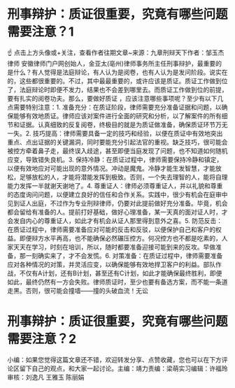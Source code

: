 # 刑事辩护：质证很重要，究竟有哪些问题需要注意？1

☝ 点击上方头像或+关注，查看作者往期文章~来源：九章刑辩天下作者：邹玉杰律师 安徽律师门户网创始人，金亚太(亳州)律师事务所主任刑事辩护，最重要的是什么？有人觉得是法庭辩论，有人认为是阅卷，也有人认为是发问阶段。说实在的，这些都很重要的。不过，其中最最重要的，或许应该是质证。质证工作做到位了，法庭辩论时即便不发力，结果也不会差到哪里去。而质证工作做到位的前提，要有扎实的阅卷功夫。那么，要做好质证 ，应该注意哪些事项呢？至少有以下几点需要特别注意：1. 准备充分：在质证阶段，律师需要充分准备证据和问题，以确保能够有效地质证。律师应该对案件进行全面的研究和分析，以了解案件的所有细节和证据。认真细致的反复阅卷，终极目的就是为质证做准备，确保质证环节万无一失。2. 技巧提高：律师需要具备一定的技巧和经验，以便在质证中有效地突出重点、点出证据的关键漏洞，同时要能充分引起法官的重视。缺乏技巧，很可能会被控方牵着鼻子走，最终误入歧途，甚至即便当庭发现了问题，也不知道如何随机应变，导致错失良机。3. 保持冷静：在质证过程中，律师需要保持冷静和镇定，以便有效地应对可能出现的意外情况。冲动是魔鬼。冷静才能生发智慧，才能放松，足够放松的人，才能将潜能发挥到极致。否则，一个失去理智的人，能将自理能力发挥一半就谢天谢地了。4. 尊重证人：律师必须尊重证人，并以礼貌和尊重的态度询问问题，以便建立良好的信任和合作关系。实践中，很少有机会在庭审中见到证人出庭，不过作为专业刑辩律师，仍要对此提前做好充分准备。毕竟，机会都会留给有准备的人。提前打好基础，做好心理准备，某一天真的面对证人时，才会发自内心的尊重证人，如此才有机会从证人那里得到意外之喜。5. 防范反击：在质证过程中，律师需要准备应对可能的反击和反驳，以便保护自己和客户的权益。即便辩方水平再高，也不能确保必然碾压控方。何况控方也不都是吃素的，人家天天在学习，时刻在培训，所以，随时都要准备迎接可能到来的反攻。早做准备，那一刻确实来了，才不会发慌。6. 对策准备：在质证过程中，律师需要准备应对各种情况的对策，并灵活应变，以确保能够有效地捍卫客户的利益。部队作战，不仅有A计划，还有B计划，甚至还有C计划，如此才能确保最终胜利，即便如此，最终仍然有一方会失败。律师质证时，至少也要有备选方案，而不能一条道走黑。否则，很可能会撞墙——撞的头破血流！无讼

# 刑事辩护：质证很重要，究竟有哪些问题需要注意？2

小编：如果您觉得这篇文章还不错，欢迎转发分享、点赞收藏，您也可以在下方评论区留下自己的观点，和大家一起讨论。主编：靖力责编：梁萌实习编辑：许福玲审核：刘逸凡 王雅玉 陈丽娟

